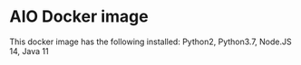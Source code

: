 # AIO Docker image
This docker image has the following installed:
Python2,
Python3.7,
Node.JS 14,
Java 11
